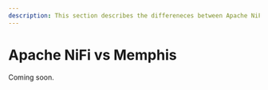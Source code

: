 ```yaml
---
description: This section describes the differeneces between Apache NiFi and Memphis
---
```


# Apache NiFi vs Memphis

Coming soon.
